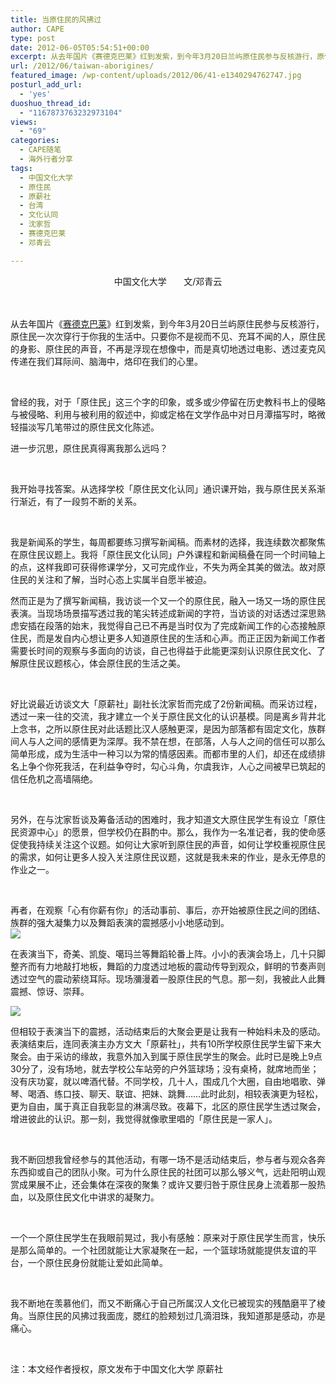```yaml
---
title: 当原住民的风拂过
author: CAPE
type: post
date: 2012-06-05T05:54:51+00:00
excerpt: 从去年国片《赛德克巴莱》红到发紫，到今年3月20日兰屿原住民参与反核游行，原住民一次次穿行于你我的生活中。只要你不是视而不见、充耳不闻的人，原住民的身影、原住民的声音，不再是浮现在想像中，而是真切地透过电影、透过麦克风传递在我们耳际间、脑海中，烙印在我们的心里。
url: /2012/06/taiwan-aborigines/
featured_image: /wp-content/uploads/2012/06/41-e1340294762747.jpg
posturl_add_url:
  - 'yes'
duoshuo_thread_id:
  - "1167873763232973104"
views:
  - "69"
categories:
  - CAPE随笔
  - 海外行者分享
tags:
  - 中国文化大学
  - 原住民
  - 原薪社
  - 台湾
  - 文化认同
  - 沈家哲
  - 赛德克巴莱
  - 邓青云

---
```

<div style="text-align: -webkit-center;">
  中国文化大学       文/邓青云
</div>

<div style="text-align: -webkit-center;">
  <strong><br /> </strong>
</div>

<div style="text-align: -webkit-right;">
</div>

<div style="text-align: -webkit-right;">
  <strong><br /> </strong>
</div>

从去年国片《<a href="http://movie.douban.com/subject/3993559/" target="_blank">赛德克巴莱</a>》红到发紫，到今年3月20日兰屿原住民参与反核游行，原住民一次次穿行于你我的生活中。只要你不是视而不见、充耳不闻的人，原住民的身影、原住民的声音，不再是浮现在想像中，而是真切地透过电影、透过麦克风传递在我们耳际间、脑海中，烙印在我们的心里。

&nbsp;

曾经的我，对于「原住民」这三个字的印象，或多或少停留在历史教科书上的侵略与被侵略、利用与被利用的叙述中，抑或定格在文学作品中对日月潭描写时，略微轻描淡写几笔带过的原住民文化陈述。  
<a href="http://www.youzhaopian.com/photo.do?method=view&photoId=2703701.360633283" target="_blank"><img src="http://link2.youzhaopian.com/pplink/aVgSKcrYjDAr5CENcNg3asPugk3n/2OCd52YMx6GRGE=.jpg" alt="" /></a>

进一步沉思，原住民真得离我那么远吗？

&nbsp;

我开始寻找答案。从选择学校「原住民文化认同」通识课开始，我与原住民关系渐行渐近，有了一段剪不断的关系。

&nbsp;

我是新闻系的学生，每周都要练习撰写新闻稿。而素材的选择，我连续数次都聚焦在原住民议题上。我将「原住民文化认同」户外课程和新闻稿叠在同一个时间轴上的点，这样我即可获得修课学分，又可完成作业，不失为两全其美的做法。故对原住民的关注和了解，当时心态上实属半自愿半被迫。  
<a href="http://www.youzhaopian.com/photo.do?method=view&photoId=2703702.360633283" target="_blank"><img src="http://link2.youzhaopian.com/pplink/aVgSKcrYjDBryIiIZKrmbcwrWhZD45FufJaqlOiAWb4=.jpg" alt="" /></a>

然而正是为了撰写新闻稿，我访谈一个又一个的原住民，融入一场又一场的原住民表演。当现场场景描写透过我的笔尖转述成新闻的字符，当访谈的对话透过深思熟虑安插在段落的始末，我觉得自己已不再是当时仅为了完成新闻工作的心态接触原住民，而是发自内心想让更多人知道原住民的生活和心声。而正正因为新闻工作者需要长时间的观察与多面向的访谈，自己也得益于此能更深刻认识原住民文化、了解原住民议题核心，体会原住民的生活之美。

&nbsp;

好比说最近访谈文大「原薪社」副社长沈家哲而完成了2份新闻稿。而采访过程，透过一来一往的交流，我才建立一个关于原住民文化的认识基模。同是离乡背井北上念书，之所以原住民对此话题比汉人感触更深，是因为部落都有固定文化，族群间人与人之间的感情更为深厚。我不禁在想，在部落，人与人之间的信任可以那么简单形成，成为生活中一种习以为常的情感因素。而都市里的人们，却还在成绩排名上争个你死我活，在利益争夺时，勾心斗角，尔虞我诈，人心之间被早已筑起的信任危机之高墙隔绝。

&nbsp;

另外，在与沈家哲谈及筹备活动的困难时，我才知道文大原住民学生有设立「原住民资源中心」的愿景，但学校仍在斟酌中。那么，我作为一名准记者，我的使命感促使我持续关注这个议题。如何让大家听到原住民的声音，如何让学校重视原住民的需求，如何让更多人投入关注原住民议题，这就是我未来的作业，是永无停息的作业之一。

&nbsp;

再者，在观察「心有你薪有你」的活动事前、事后，亦开始被原住民之间的团结、族群的强大凝集力以及舞蹈表演的震撼感小小地感动到。  
![][1] 

在表演当下，奇美、凯旋、噶玛兰等舞蹈轮番上阵。小小的表演会场上，几十只脚整齐而有力地敲打地板，舞蹈的力度透过地板的震动传导到观众，鲜明的节奏声则透过空气的震动萦绕耳际。现场瀰漫着一股原住民的气息。那一刻，我被此人此舞震撼、惊讶、崇拜。

![][2] 

但相较于表演当下的震撼，活动结束后的大聚会更是让我有一种始料未及的感动。表演结束后，连同表演主办方文大「原薪社」，共有10所学校原住民学生留下来大聚会。由于采访的缘故，我意外加入到属于原住民学生的聚会。此时已是晚上9点30分了，没有场地，就去学校公车站旁的户外篮球场；没有桌椅，就席地而坐；没有庆功宴，就以啤酒代替。不同学校，几十人，围成几个大圈，自由地唱歌、弹琴、喝酒、练口技、聊天、联谊、把妹、跳舞……此时此刻，相较表演更为轻松，更为自由，属于真正自我彰显的淋漓尽致。夜幕下，北区的原住民学生透过聚会，增进彼此的认识。那一刻，我觉得就像歌里唱的「原住民是一家人」。

&nbsp;

我不断回想我曾经参与的其他活动，有哪一场不是活动结束后，参与者与观众各奔东西抑或自己的团队小聚。可为什么原住民的社团可以那么够义气，远赴阳明山观赏成果展不止，还会集体在深夜的聚集？或许又要归咎于原住民身上流着那一股热血，以及原住民文化中讲求的凝聚力。

&nbsp;

一个一个原住民学生在我眼前晃过，我小有感触：原来对于原住民学生而言，快乐是那么简单的。一个社团就能让大家凝聚在一起，一个篮球场就能提供友谊的平台，一个原住民身份就能让爱如此简单。

&nbsp;

我不断地在羡慕他们，而又不断痛心于自己所属汉人文化已被现实的残酷磨平了棱角。当原住民的风拂过我面庞，腮红的脸颊划过几滴泪珠，我知道那是感动，亦是痛心。

&nbsp;

注：本文经作者授权，原文发布于中国文化大学 原薪社

&nbsp;

 [1]: http://link2.youzhaopian.com/pplink/aVgSKcrYjDDrN2WzYfM72TsAbuV21hJCvER3YZ0D6bs=.jpg
 [2]: http://link2.youzhaopian.com/pplink/aVgSKcrYjDBEu0pj3tE8Yi5YOAHWYhn5HpwAHQSqlYE=.jpg